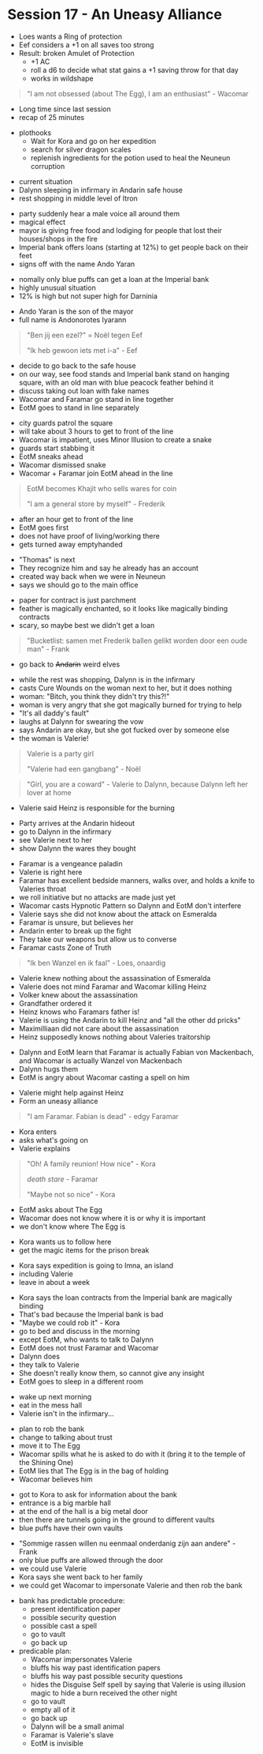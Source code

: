 # Session 17 - An Uneasy Alliance

- Loes wants a Ring of protection
- Eef considers a +1 on all saves too strong
- Result: broken Amulet of Protection
    - +1 AC
    - roll a d6 to decide what stat gains a +1 saving throw for that day
    - works in wildshape

> "I am not obsessed (about The Egg), I am an enthusiast" - Wacomar

- Long time since last session
- recap of 25 minutes

+ plothooks
    - Wait for Kora and go on her expedition
    - search for silver dragon scales
    - replenish ingredients for the potion used to heal the Neuneun corruption

- current situation
- Dalynn sleeping in infirmary in Andarin safe house
- rest shopping in middle level of Itron

+ party suddenly hear a male voice all around them
+ magical effect
+ mayor is giving free food and lodiging for people that lost their houses/shops in the fire
+ Imperial bank offers loans (starting at 12%) to get people back on their feet
+ signs off with the name Ando Yaran

- nomally only blue puffs can get a loan at the Imperial bank
- highly unusual situation
- 12% is high but not super high for Darninia

+ Ando Yaran is the son of the mayor
+ full name is Andonorotes Iyarann

> "Ben jij een ezel?" = Noël tegen Eef
>
>"Ik heb gewoon iets met i-a" - Eef

+ decide to go back to the safe house
+ on our way, see food stands and Imperial bank stand on hanging square, with an old man with blue peacock feather behind it
+ discuss taking out loan with fake names
+ Wacomar and Faramar go stand in line together
+ EotM goes to stand in line separately

- city guards patrol the square
- will take about 3 hours to get to front of the line
- Wacomar is impatient, uses Minor Illusion to create a snake
- guards start stabbing it
- EotM sneaks ahead
- Wacomar dismissed snake
- Wacomar + Faramar join EotM ahead in the line

> EotM becomes Khajit who sells wares for coin
>
> "I am a general store by myself" - Frederik

- after an hour get to front of the line
- EotM goes first
- does not have proof of living/working there
- gets turned away emptyhanded

+ "Thomas" is next
+ They recognize him and say he already has an account
+ created way back when we were in Neuneun
+ says we should go to the main office

- paper for contract is just parchment
- feather is magically enchanted, so it looks like magically binding contracts
- scary, so maybe best we didn't get a loan

> "Bucketlist: samen met Frederik ballen gelikt worden door een oude man" - Frank

- go back to ~~Andarin~~ weird elves

+ while the rest was shopping, Dalynn is in the infirmary
+ casts Cure Wounds on the woman next to her, but it does nothing
+ woman: "Bitch, you think they didn't try this?!"
+ woman is very angry that she got magically burned for trying to help
+ "It's all daddy's fault"
+ laughs at Dalynn for swearing the vow
+ says Andarin are okay, but she got fucked over by someone else
+ the woman is Valerie!

> Valerie is a party girl
>
> "Valerie had een gangbang" - Noël

> "Girl, you are a coward" - Valerie to Dalynn, because Dalynn left her lover at home

- Valerie said Heinz is responsible for the burning

+ Party arrives at the Andarin hideout
+ go to Dalynn in the infirmary
+ see Valerie next to her
+ show Dalynn the wares they bought

- Faramar is a vengeance paladin
- Valerie is right here
- Faramar has excellent bedside manners, walks over, and holds a knife to Valeries throat
- we roll initiative but no attacks are made just yet
- Wacomar casts Hypnotic Pattern so Dalynn and EotM don't interfere
- Valerie says she did not know about the attack on Esmeralda
- Faramar is unsure, but believes her
- Andarin enter to break up the fight
- They take our weapons but allow us to converse
- Faramar casts Zone of Truth

> "Ik ben Wanzel en ik faal" - Loes, onaardig

- Valerie knew nothing about the assassination of Esmeralda
- Valerie does not mind Faramar and Wacomar killing Heinz
- Volker knew about the assassination
- Grandfather ordered it
- Heinz knows who Faramars father is!
- Valerie is using the Andarin to kill Heinz and "all the other dd pricks"
- Maximilliaan did not care about the assassination
- Heinz supposedly knows nothing about Valeries traitorship

+ Dalynn and EotM learn that Faramar is actually Fabian von Mackenbach, and Wacomar is actually Wanzel von Mackenbach
+ Dalynn hugs them
+ EotM is angry about Wacomar casting a spell on him

- Valerie might help against Heinz
- Form an uneasy alliance

> "I am Faramar. Fabian is dead" - edgy Faramar

- Kora enters
- asks what's going on
- Valerie explains

> "Oh! A family reunion! How nice" - Kora
>
> _death stare_ - Faramar
>
> "Maybe not so nice" - Kora

- EotM asks about The Egg
- Wacomar does not know where it is or why it is important
- we don't know where The Egg is

+ Kora wants us to follow here
+ get the magic items for the prison break

- Kora says expedition is going to Imna, an island
- including Valerie
- leave in about a week

+ Kora says the loan contracts from the Imperial bank are magically binding
+ That's bad because the Imperial bank is bad
+ "Maybe we could rob it" - Kora
+ go to bed and discuss in the morning
+ except EotM, who wants to talk to Dalynn
+ EotM does not trust Faramar and Wacomar
+ Dalynn does
+ they talk to Valerie
+ She doesn't really know them, so cannot give any insight
+ EotM goes to sleep in a different room

- wake up next morning
- eat in the mess hall
- Valerie isn't in the infirmary...

+ plan to rob the bank
+ change to talking about trust
+ move it to The Egg
+ Wacomar spills what he is asked to do with it (bring it to the temple of the Shining One)
+ EotM lies that The Egg is in the bag of holding
+ Wacomar believes him

- got to Kora to ask for information about the bank
- entrance is a big marble hall
- at the end of the hall is a big metal door
- then there are tunnels going in the ground to different vaults
- blue puffs have their own vaults

+ "Sommige rassen willen nu eenmaal onderdanig zijn aan andere" - Frank
+ only blue puffs are allowed through the door
+ we could use Valerie
+ Kora says she went back to her family
+ we could get Wacomar to impersonate Valerie and then rob the bank

- bank has predictable procedure:
    - present identification paper
    - possible security question
    - possible cast a spell
    - go to vault
    - go back up
- predicable plan:
    - Wacomar impersonates Valerie
    - bluffs his way past identification papers
    - bluffs his way past possible security questions
    - hides the Disguise Self spell by saying that Valerie is using illusion magic to hide a burn received the other
      night
    - go to vault
    - empty all of it
    - go back up
    - Dalynn will be a small animal
    - Faramar is Valerie's slave
    - EotM is invisible